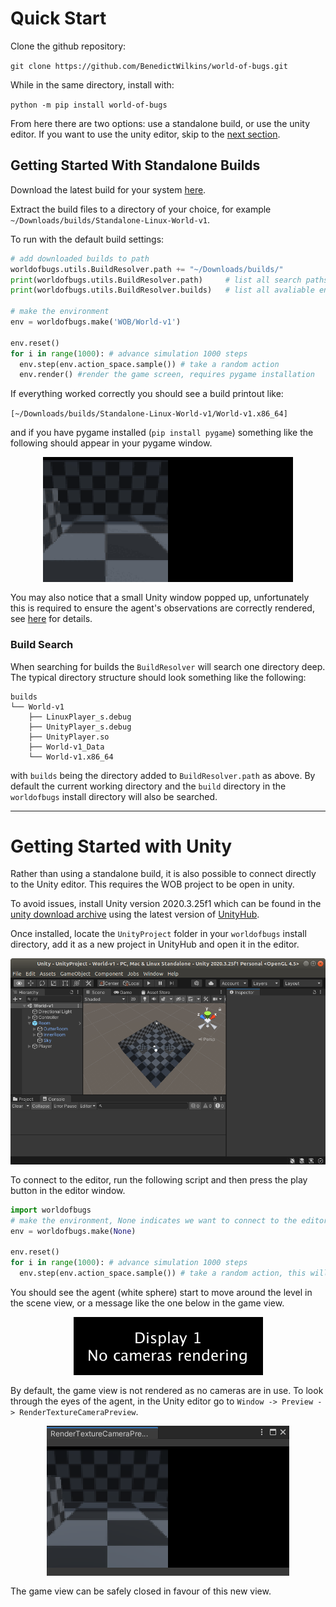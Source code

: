 # Quick Start

Clone the github repository: 

`git clone https://github.com/BenedictWilkins/world-of-bugs.git`

While in the same directory, install with: 
   
  ```python -m pip install world-of-bugs```

From here there are two options: use a standalone build, or use the unity editor. If you want to use the unity editor, skip to the [next section](#getting-started-with-unity).

## Getting Started With Standalone Builds

Download the latest build for your system [here](https://github.com/BenedictWilkins/world-of-bugs/releases).

Extract the build files to a directory of your choice, for example `~/Downloads/builds/Standalone-Linux-World-v1`.

To run with the default build settings:

```python
# add downloaded builds to path
worldofbugs.utils.BuildResolver.path += "~/Downloads/builds/"
print(worldofbugs.utils.BuildResolver.path)     # list all search paths
print(worldofbugs.utils.BuildResolver.builds)   # list all avaliable environments

# make the environment
env = worldofbugs.make('WOB/World-v1') 

env.reset()
for i in range(1000): # advance simulation 1000 steps
  env.step(env.action_space.sample()) # take a random action
  env.render() #render the game screen, requires pygame installation
```

If everything worked correctly you should see a build printout like: 

`[~/Downloads/builds/Standalone-Linux-World-v1/World-v1.x86_64]`

and if you have pygame installed (`pip install pygame`) something like the following should appear in your pygame window.

<img src="/imgs/pygame-example.gif" style="display:block; margin-left:auto; margin-right:auto; margin-bottom:1rem;"> 

You may also notice that a small Unity window popped up, unfortunately this is required to ensure the agent's observations are correctly rendered, see [here](https://answers.unity.com/questions/1672109/native-texture-pointer-returns-0-in-headless-build.html) for details.

### Build Search

When searching for builds the `BuildResolver` will search one directory deep. The typical directory structure should look something like the following:

```none
builds
└── World-v1
    ├── LinuxPlayer_s.debug
    ├── UnityPlayer_s.debug
    ├── UnityPlayer.so
    ├── World-v1_Data
    └── World-v1.x86_64
```
with `builds` being the directory added to `BuildResolver.path` as above. By default the current working directory and the `build` directory in the `worldofbugs` install directory will also be searched.

----------- 

# Getting Started with Unity

Rather than using a standalone build, it is also possible to connect directly to the Unity editor. This requires the WOB project to be open in unity.

To avoid issues, install Unity version 2020.3.25f1 which can be found in the [unity download archive](https://unity3d.com/get-unity/download/archive) using the latest version of [UnityHub](https://unity3d.com/get-unity/download). 

Once installed, locate the `UnityProject` folder in your `worldofbugs` install directory, add it as a new project in UnityHub and open it in the editor.

<img src="/imgs/UnityLanding.png" style="display:block; margin-left:auto; margin-right:auto; margin-bottom:1rem;"> 

To connect to the editor, run the following script and then press the play button in the editor window.

```python
import worldofbugs
# make the environment, None indicates we want to connect to the editor
env = worldofbugs.make(None) 

env.reset()
for i in range(1000): # advance simulation 1000 steps
  env.step(env.action_space.sample()) # take a random action, this will happen in the editor
```

You should see the agent (white sphere) start to move around the level in the scene view, or a message like the one below in the game view.

<img src="/imgs/NoCamerasRendering.png" style="display:block; margin-left:auto; margin-right:auto; margin-bottom:1rem;"> 

By default, the game view is not rendered as no cameras are in use. To look through the eyes of the agent, in the Unity editor go to `Window -> Preview -> RenderTextureCameraPreview`.

<img src="/imgs/RenderTextureCameraPreview.png" style="display:block; margin-left:auto; margin-right:auto; margin-bottom:1rem;"> 

The game view can be safely closed in favour of this new view. 